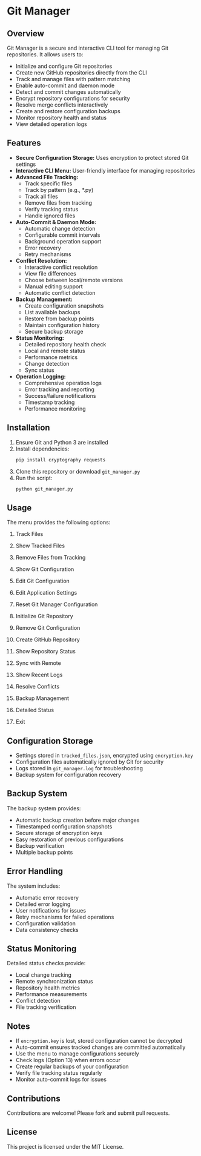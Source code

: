 # Git Manager

## Overview

Git Manager is a secure and interactive CLI tool for managing Git repositories. It allows users to:

- Initialize and configure Git repositories
- Create new GitHub repositories directly from the CLI
- Track and manage files with pattern matching
- Enable auto-commit and daemon mode
- Detect and commit changes automatically
- Encrypt repository configurations for security
- Resolve merge conflicts interactively
- Create and restore configuration backups
- Monitor repository health and status
- View detailed operation logs

## Features

- **Secure Configuration Storage:** Uses encryption to protect stored Git settings
- **Interactive CLI Menu:** User-friendly interface for managing repositories
- **Advanced File Tracking:** 
  - Track specific files
  - Track by pattern (e.g., *.py)
  - Track all files
  - Remove files from tracking
  - Verify tracking status
  - Handle ignored files
- **Auto-Commit & Daemon Mode:**
  - Automatic change detection
  - Configurable commit intervals
  - Background operation support
  - Error recovery
  - Retry mechanisms
- **Conflict Resolution:**
  - Interactive conflict resolution
  - View file differences
  - Choose between local/remote versions
  - Manual editing support
  - Automatic conflict detection
- **Backup Management:**
  - Create configuration snapshots
  - List available backups
  - Restore from backup points
  - Maintain configuration history
  - Secure backup storage
- **Status Monitoring:**
  - Detailed repository health check
  - Local and remote status
  - Performance metrics
  - Change detection
  - Sync status
- **Operation Logging:**
  - Comprehensive operation logs
  - Error tracking and reporting
  - Success/failure notifications
  - Timestamp tracking
  - Performance monitoring

## Installation

1. Ensure Git and Python 3 are installed
2. Install dependencies:
   ```bash
   pip install cryptography requests
   ```
3. Clone this repository or download `git_manager.py`
4. Run the script:
   ```bash
   python git_manager.py
   ```

## Usage

The menu provides the following options:

1. Track Files
2. Show Tracked Files
3. Remove Files from Tracking

4. Show Git Configuration
5. Edit Git Configuration

6. Edit Application Settings
7. Reset Git Manager Configuration

8. Initialize Git Repository
9. Remove Git Configuration
10. Create GitHub Repository
11. Show Repository Status
12. Sync with Remote
13. Show Recent Logs
14. Resolve Conflicts
15. Backup Management
16. Detailed Status
17. Exit

## Configuration Storage

- Settings stored in `tracked_files.json`, encrypted using `encryption.key`
- Configuration files automatically ignored by Git for security
- Logs stored in `git_manager.log` for troubleshooting
- Backup system for configuration recovery

## Backup System

The backup system provides:
- Automatic backup creation before major changes
- Timestamped configuration snapshots
- Secure storage of encryption keys
- Easy restoration of previous configurations
- Backup verification
- Multiple backup points

## Error Handling

The system includes:
- Automatic error recovery
- Detailed error logging
- User notifications for issues
- Retry mechanisms for failed operations
- Configuration validation
- Data consistency checks

## Status Monitoring

Detailed status checks provide:
- Local change tracking
- Remote synchronization status
- Repository health metrics
- Performance measurements
- Conflict detection
- File tracking verification

## Notes

- If `encryption.key` is lost, stored configuration cannot be decrypted
- Auto-commit ensures tracked changes are committed automatically
- Use the menu to manage configurations securely
- Check logs (Option 13) when errors occur
- Create regular backups of your configuration
- Verify file tracking status regularly
- Monitor auto-commit logs for issues

## Contributions

Contributions are welcome! Please fork and submit pull requests.

## License

This project is licensed under the MIT License.
